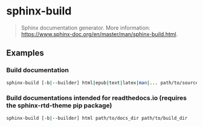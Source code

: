 # sphinx-build

> Sphinx documentation generator. More information: <https://www.sphinx-doc.org/en/master/man/sphinx-build.html>.

## Examples

### Build documentation

```bash
sphinx-build [-b|--builder] html|epub|text|latex|man|... path/to/source_dir path/to/build_dir
```

### Build documentations intended for readthedocs.io (requires the sphinx-rtd-theme pip package)

```bash
sphinx-build [-b|--builder] html path/to/docs_dir path/to/build_dir
```
